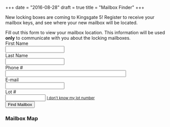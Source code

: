+++
date = "2016-08-28"
draft = true
title = "Mailbox Finder"
+++ 

New locking boxes are coming to Kingsgate 5! Register to receive your mailbox keys, and see where your new mailbox will be located.

<!--more-->

<script src="../../js/lot-data.js"></script>

<script type="text/javascript">
var map;
var markers = [];
function init_map() {
   map = new google.maps.Map(document.getElementById('mailbox-map'), {
     zoom: 15,
     center: { lat: 47.73226, lng: -122.16919 }
   });
}

function lookup_lot() {
   var lot = document.getElementById('lot').value;
   for (var i = 0; i < lot_data.lots.length; i++) {
     if (lot_data.lots[i].lot === lot) {
       new google.maps.Marker({
         position: lot_data.lots[i].lot_location,
         map:      map,
         label:    "Lot " + lot,
         title:    "Lot " + lot + " - " + lot_data.lots[i].address
       });
       for (var j = 0; j < lot_data.boxes.length; j++) {
         if (lot_data.boxes[j].id === lot_data.lots[i].mailbox) {
           new google.maps.Marker({
             position: lot_data.boxes[j].location,
             map:      map,
             label:    "Mailbox #" + lot_data.boxes[j].id,
             title:    "Mailbox #" + lot_data.boxes[j].id + 
                       " (" + lot_data.boxes[j].description + ")"
           });
           map.setZoom(18);
           var l1 = lot_data.boxes[j].location;
           var l2 = lot_data.lots[i].lot_location;
           map.setCenter({ lat: (l1.lat + l2.lat) / 2,
                           lng: (l1.lng + l2.lng) / 2});
           document.getElementById("mailbox-alert").style.display = "block";
           document.getElementById("lot-number").innerText = lot;
           document.getElementById("mailbox-type").innerText = lot_data.boxes[j].description;
           if (lot_data.lots[i].position) {
             document.getElementById("lot-position").style.display = "inline";
             document.getElementById("lot-position-number").innerText = lot_data.lots[i].position;
           }
           break;
         }
       }
       break;
     }
   }
   return false;
}
</script>

<script async defer src="https://maps.googleapis.com/maps/api/js?key=AIzaSyCRuxGXeFjWJFOrJODq44gDQlLa8bpfp98&callback=init_map"></script>

<div class="alert alert-info">
Fill out this form to view your mailbox location. This information will be used <strong>only</strong> to communicate with you about the locking mailboxes. 
</div>

<form class="form-horizontal" onsubmit="return lookup_lot();">
<div class="form-group"> 
    <label class="col-sm-3 control-label" for="lot">First Name</label>
    <div class="col-sm-7">
        <input class="form-control" type="text" id="first_name" required="true" />
    </div>
</div>
<div class="form-group"> 
    <label class="col-sm-3 control-label" for="lot">Last Name</label>
    <div class="col-sm-7">
        <input class="form-control" type="text" id="last_name" required="true" />
    </div>
</div>
<div class="form-group"> 
    <label class="col-sm-3 control-label" for="lot">Phone #</label>
    <div class="col-sm-7">
        <input class="form-control" type="text" id="phone" required="true" style="width: 75%" />
    </div>
</div>
<div class="form-group"> 
    <label class="col-sm-3 control-label" for="lot">E-mail</label>
    <div class="col-sm-7">
        <input class="form-control" type="text" id="email" required="true" />
    </div>
</div>
<div class="form-group"> 
    <label class="col-sm-3 control-label" for="lot">Lot #</label>
    <div class="col-sm-7">
        <input class="form-control" type="text" style="width: 25%;" id="lot" />
        <small><a id="selectlink" href="javascript:selectLot()">I don't know my lot number</a></small>
    </div>
</div>
<div class="form-group" id="lotfinder" style="display: none;">
    <label class="col-sm-3 control-label" for="house">House #</label> 
    <div class="col-sm-7">
        <input id="house" type="text" style="width: 25%" />
        <select id="street" style="width: 70%; display: none;"></select>
        <button class="btn btn-default" onclick="return lookupLot('lot');">Look up lot #</button>
    </div>
</div>
<div class="form-group"> 
    <div class="col-sm-7 col-md-offset-3">
        <input type="submit" class="btn btn-primary" value="Find Mailbox" />
    </div>
</div>
</form>
<h3>Mailbox Map</h3>
<div id="mailbox-alert" class="alert alert-success" style="display: none;">
This map shows the location of the locking mailbox (marked with M) for lot <strong id="lot-number"></strong> (marked with L). This is a <span id="mailbox-type"> mailbox</span>. <span id="lot-position" style="display: none;">Your mailbox number in the unit is #<strong id="lot-position-number"></strong>.</span>
</div>
<div id="mailbox-map" style="height: 500px; width: 100%; margin-top: 10px;"></div>

